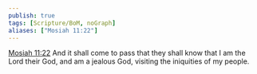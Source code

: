 ```yaml
---
publish: true
tags: [Scripture/BoM, noGraph]
aliases: ["Mosiah 11:22"]
---
```

[Mosiah 11:22](https://churchofjesuschrist.org/study/scriptures/bofm/mosiah/11?lang=eng&id=p22#p22) And it shall come to pass that they shall know that I am the Lord their God, and am a jealous God, visiting the iniquities of my people.
